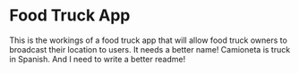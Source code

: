 # Food Truck App

This is the workings of a food truck app that will allow food truck owners to broadcast their location to users. It needs a better name! Camioneta is truck in Spanish. And I need to write a better readme!

